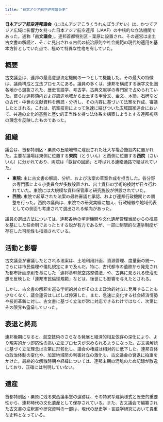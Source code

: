 ```yaml
---
title: "日本アジア航空連邦議会史"
---
```


**日本アジア航空連邦議会**（にほんアジアこうくうれんぽうぎかい）は、かつてアジア広域に影響力を持った日本アジア航空連邦（JAAF）の中核的な立法機関であった。通称「**古文議会**」。連邦首都特別区・栗原に設置され、その運営は出土古文書の解読と、そこに見出される古代の統治原則や社会規範の現代的適用を基本方針としていた点で、極めて特異な性格を有していた。

## 概要

古文議会は、連邦の最高意思決定機関の一つとして機能した。その最大の特徴は、議員構成と立法プロセスにある。議員の多くは、連邦を構成する漢字文化圏各地から選抜された、歴史言語学、考古学、古典文献学の専門家で占められていた。彼らは連邦領内および周辺地域から出土する甲骨文、金文、木簡、石碑などの古代・中世の文献資料を解読・分析し、その内容に基づいて法案を作成、審議したとされる。これは、航空技術によって急速に結びついた広域国家連合において、共通の文化的基盤と歴史的正当性を持つ法体系を構築しようとする連邦初期の理念を反映したものであった。

## 組織

議会は、首都特別区・栗原の丘陵地帯に建設された壮大な複合施設内に置かれた。主要な議場は東側に位置する**東院**（とういん）と西側に位置する**西院**（さいいん）に分かれており、両院は「叡智の回廊」と呼ばれる連絡通路で結ばれていた。

*   **東院:** 主に古文書の解読、分析、および法案の草案作成を担当した。各分野の専門家による小委員会が多数設置され、出土資料の学術的検討が日々行われていた。東院には大規模な資料保管庫と研究施設が併設されていた。
*   **西院:** 東院で起草された法案の最終審議と承認、および連邦行政機関との調整を行った。西院の議員は、東院での研究実績に加え、行政経験や地域代表としての側面も考慮されて選出される傾向があった。

議員の選出方法については、連邦各地の学術機関や文化遺産管理当局からの推薦を基にした任命制であったとする説が有力であるが、一部に制限的な選挙制度が存在した可能性も指摘されている。

## 活動と影響

古文議会が審議したとされる法案は、土地利用計画、資源管理、度量衡の統一、さらには市民倫理や儀礼規定にまで及んだ。特に、古代都市の遺跡から発見された都市計画原則を基にした「連邦基幹航空路整備法」や、古典に見られる徳治思想を反映した「連邦市民倫理規範」などは、後世にも影響を与えたとされる。

しかし、古文書の解釈を巡る学術的対立がそのまま政治的対立に発展することも少なくなく、議会運営はしばしば停滞した。また、急速に変化する社会経済情勢や技術革新に対し、古文書に基づく立法が常に対応できるわけではなく、次第にその限界も露呈していった。

## 衰退と終焉

連邦後期になると、航空技術のさらなる発展と経済的相互依存の深化により、より現実的かつ即応性の高い立法プロセスが求められるようになった。古文書解読に基づく立法理念は次第に形骸化し、議会の権威は相対的に低下した。連邦自体の政治体制の変化や、加盟地域間の利害対立の激化も、古文議会の衰退に拍車をかけた。最終的な解散時期や経緯については、連邦末期の混乱のため記録が散逸しており、正確には判明していない。

## 遺産

首都特別区・栗原に残る東西議事堂の遺跡は、その特異な建築様式と歴史的重要性から、連邦時代の文化遺産として保存されている。また、古文議会で編纂された古文書の注釈書や研究資料の一部は、現代の歴史学・言語学研究において貴重な史料となっている。